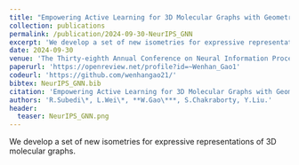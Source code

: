 ```yaml
---
title: "Empowering Active Learning for 3D Molecular Graphs with Geometric Graph Isomorphism"
collection: publications
permalink: /publication/2024-09-30-NeurIPS_GNN
excerpt: 'We develop a set of new isometries for expressive representations of 3D molecular graphs.'
date: 2024-09-30
venue: 'The Thirty-eighth Annual Conference on Neural Information Processing Systems（NeurIPIS）'
paperurl: 'https://openreview.net/profile?id=~Wenhan_Gao1'
codeurl: 'https://github.com/wenhangao21/'
bibtex: NeurIPS_GNN.bib
citation: 'Empowering Active Learning for 3D Molecular Graphs with Geometric Graph Isomorphism. R.Subedi, L.Wei, W.Gao, S.Chakraborty, Y.Liu. NeurIPS'
authors: 'R.Subedi\*, L.Wei\*, **W.Gao\***, S.Chakraborty, Y.Liu.'
header:
  teaser: NeurIPS_GNN.png
---
```

We develop a set of new isometries for expressive representations of 3D molecular graphs.
